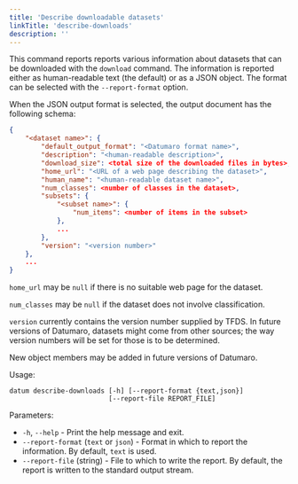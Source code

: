 ```yaml
---
title: 'Describe downloadable datasets'
linkTitle: 'describe-downloads'
description: ''
---
```


This command reports reports various information about datasets that can be
downloaded with the `download` command. The information is reported either as
human-readable text (the default) or as a JSON object. The format can be selected
with the `--report-format` option.

When the JSON output format is selected, the output document has the following schema:

```json
{
    "<dataset name>": {
        "default_output_format": "<Datumaro format name>",
        "description": "<human-readable description>",
        "download_size": <total size of the downloaded files in bytes>,
        "home_url": "<URL of a web page describing the dataset>",
        "human_name": "<human-readable dataset name>",
        "num_classes": <number of classes in the dataset>,
        "subsets": {
            "<subset name>": {
                "num_items": <number of items in the subset>
            },
            ...
        },
        "version": "<version number>"
    },
    ...
}
```

`home_url` may be `null` if there is no suitable web page for the dataset.

`num_classes` may be `null` if the dataset does not involve classification.

`version` currently contains the version number supplied by TFDS.
In future versions of Datumaro, datasets might come from other sources;
the way version numbers will be set for those is to be determined.

New object members may be added in future versions of Datumaro.

Usage:

```
datum describe-downloads [-h] [--report-format {text,json}]
                         [--report-file REPORT_FILE]
```

Parameters:

- `-h`, `--help` - Print the help message and exit.
- `--report-format` (`text` or `json`) - Format in which to report the information.
  By default, `text` is used.
- `--report-file` (string) - File to which to write the report. By default,
  the report is written to the standard output stream.
